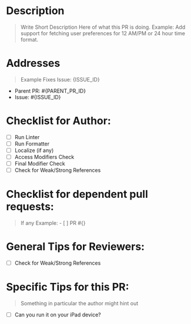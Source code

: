 # Description

> Write Short Description Here of what this PR is doing.
> Example: Add support for fetching user preferences for 12 AM/PM or 24 hour time format.

# Addresses

> Example Fixes Issue: {ISSUE_ID}

- Parent PR: #{PARENT_PR_ID}
- Issue: #{ISSUE_ID}

# Checklist for Author:

- [ ] Run Linter
- [ ] Run Formatter
- [ ] Localize (if any)
- [ ] Access Modifiers Check
- [ ] Final Modifier Check
- [ ] Check for Weak/Strong References

# Checklist for dependent pull requests:

> If any
> Example: - [ ] PR #{}

# General Tips for Reviewers:

- [ ] Check for Weak/Strong References

# Specific Tips for this PR:

> Something in particular the author might hint out

- [ ] Can you run it on your iPad device?
